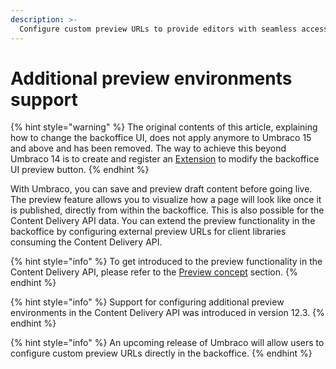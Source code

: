 ```yaml
---
description: >-
  Configure custom preview URLs to provide editors with seamless access to external preview environments for the Content Delivery API data.
---
```


# Additional preview environments support

{% hint style="warning" %}
The original contents of this article, explaining how to change the backoffice UI, does not apply anymore to Umbraco 15 and above and has been removed.
The way to achieve this beyond Umbraco 14 is to create and register an [Extension](../../customizing/extending-overview) to modify the backoffice UI preview button.
{% endhint %}

With Umbraco, you can save and preview draft content before going live. The preview feature allows you to visualize how a page will look like once it is published, directly from within the backoffice. This is also possible for the Content Delivery API data. You can extend the preview functionality in the backoffice by configuring external preview URLs for client libraries consuming the Content Delivery API.

{% hint style="info" %}
To get introduced to the preview functionality in the Content Delivery API, please refer to the [Preview concept](https://docs.umbraco.com/umbraco-cms/reference/content-delivery-api#preview) section.
{% endhint %}

{% hint style="info" %}
Support for configuring additional preview environments in the Content Delivery API was introduced in version 12.3.
{% endhint %}

{% hint style="info" %}
An upcoming release of Umbraco will allow users to configure custom preview URLs directly in the backoffice.
{% endhint %}
